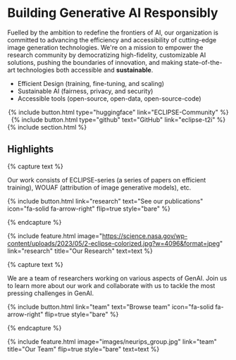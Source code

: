 ---
---

# Building Generative AI Responsibly

Fuelled by the ambition to redefine the frontiers of AI, our organization is committed to advancing the efficiency and accessibility of cutting-edge image generation technologies. We're on a mission to empower the research community by democratizing high-fidelity, customizable AI solutions, pushing the boundaries of innovation, and making state-of-the-art technologies both accessible and **sustainable**.

- Efficient Design (training, fine-tuning, and scaling)
- Sustainable AI (fairness, privacy, and security)
- Accessible tools (open-source, open-data, open-source-code)

<center>
{%
  include button.html
  type="huggingface"
  link="ECLIPSE-Community"
%}
{%
  include button.html
  type="github"
  text="GitHub"
  link="eclipse-t2i"
%}
</center>
{% include section.html %}

## Highlights

{% capture text %}

Our work consists of ECLIPSE-series (a series of papers on efficient training), WOUAF (attribution of image generative models), etc.

{%
  include button.html
  link="research"
  text="See our publications"
  icon="fa-solid fa-arrow-right"
  flip=true
  style="bare"
%}

{% endcapture %}

{%
  include feature.html
  image="https://science.nasa.gov/wp-content/uploads/2023/05/2-eclipse-colorized.jpg?w=4096&format=jpeg"
  link="research"
  title="Our Research"
  text=text
%}

{% capture text %}

We are a team of researchers working on various aspects of GenAI. Join us to learn more about our work and collaborate with us to tackle the most pressing challenges in GenAI.

{%
  include button.html
  link="team"
  text="Browse team"
  icon="fa-solid fa-arrow-right"
  flip=true
  style="bare"
%}

{% endcapture %}

{%
  include feature.html
  image="images/neurips_group.jpg"
  link="team"
  title="Our Team"
  flip=true
  style="bare"
  text=text
%}

